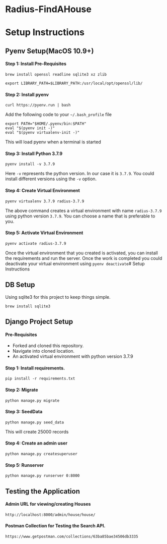 # Radius-FindAHouse

# Setup Instructions

## Pyenv Setup(MacOS 10.9+)

#### Step 1: Install Pre-Requisites

```
brew install openssl readline sqlite3 xz zlib

export LIBRARY_PATH=$LIBRARY_PATH:/usr/local/opt/openssl/lib/
```

#### Step 2: Install pyenv

```
curl https://pyenv.run | bash
```

Add the following code to your `~/.bash_profile` file
```
export PATH="$HOME/.pyenv/bin:$PATH"
eval "$(pyenv init -)"
eval "$(pyenv virtualenv-init -)"
```
This will load pyenv when a terminal is started

#### Step 3: Install Python 3.7.9

```
pyenv install -v 3.7.9
```
Here `-v` represents the python version. In our case it is `3.7.9`.
You could install different versions using the `-v` option.

#### Step 4: Create Virtual Environment

```
pyenv virtualenv 3.7.9 radius-3.7.9
```
The above command creates a virtual environment with name `radius-3.7.9` using python version `3.7.9`. You can choose a name that is preferable to you.

#### Step 5: Activate Virtual Environment

```
pyenv activate radius-3.7.9
```
Once the virtual environment that you created is activated, you can install the requirements and run the server. Once the work is completed you could deactivate your virtual environment using `pyenv deactivate`# Setup Instructions


## DB Setup

Using sqlite3 for this project to keep things simple.
```
brew install sqlite3
```

## Django Project Setup

#### Pre-Requisites

- Forked and cloned this repository.
- Navigate into cloned location.
- An activated virtual environment with python version 3.7.9

#### Step 1: Install requirements.

```
pip install -r requirements.txt
```

#### Step 2: Migrate

```
python manage.py migrate
```

#### Step 3: SeedData

```
python manage.py seed_data
```
This will create 25000 records


#### Step 4: Create an admin user

```
python manage.py createsuperuser
```

#### Step 5: Runserver

```
python manage.py runserver 0:8000
```

## Testing the Application

#### Admin URL for viewing/creating Houses
```
http://localhost:8000/admin/house/house/
```

#### Postman Collection for Testing the Search API.
```
https://www.getpostman.com/collections/63ba85bae34506db3335
```